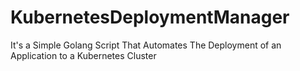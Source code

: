 # KubernetesDeploymentManager
It's a Simple Golang Script That Automates The Deployment of an Application to a Kubernetes Cluster
